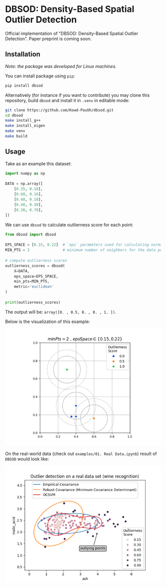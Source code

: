 # DBSOD: Density-Based Spatial Outlier Detection

Official implementation of "DBSOD: Density-Based Spatial Outlier Detection". Paper preprint is coming soon.

## Installation

_Note: the package was developed for Linux machines._

You can install package using `pip`:

```sh
pip install dbsod
```

Alternatively (for instance if you want to contribute) you may clone this repository, build `dbsod` and install it in `.venv` in editable mode:
```sh
git clone https://github.com/Kowd-PauUh/dbsod.git
cd dbsod
make install_g++
make install_eigen
make venv
make build
```

## Usage

Take as an example this dataset:

```python
import numpy as np

DATA = np.array([
    [0.35, 0.18],
    [0.60, 0.16],
    [0.40, 0.18],
    [0.40, 0.30],
    [0.30, 0.70],
])
```

We can use `dbsod` to calculate outlierness score for each point:

```python
from dbsod import dbsod

EPS_SPACE = [0.15, 0.22]  # `eps` parameters used for calculating normalized outlierness score
MIN_PTS = 2               # minimum number of neighbors for the data point to become "core" point

# compute outlierness scores
outlierness_scores = dbsod(
    X=DATA,
    eps_space=EPS_SPACE,
    min_pts=MIN_PTS,
    metric='euclidean'
)

print(outlierness_scores)
```

The output will be: `array([0. , 0.5, 0. , 0. , 1. ])`.

Below is the visualization of this example:

![Simple Example](examples/figures/00-readme-example.png "Simple Example")

On the real-world data (check out `examples/01. Real Data.ipynb`) result of `DBSOD` would look like:

![Real-World Example](examples/figures/01-real-data.png "Real-World Example")
